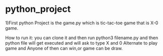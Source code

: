 # python_project
1)First python Project is the game.py  which is tic-tac-toe game
that is X-0 game.

 How to run it:
   you can clone it and then run python3 filename.py and 
   then python file will get executed and 
   will ask to type X and 0 Alternate to 
   play game and Anyone of then can win,or game can be draw.
